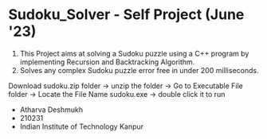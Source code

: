 # Sudoku_Solver - Self Project (June '23)

  1) This Project aims at solving a Sudoku puzzle using a C++ program by implementing Recursion and Backtracking Algorithm.
  2) Solves any complex Sudoku puzzle error free in under 200 milliseconds. 

Download  sudoku.zip folder -> unzip the folder -> Go to Executable File folder -> Locate the File Name sudoku.exe -> double click it to run

- Atharva Deshmukh
- 210231
- Indian Institute of Technology Kanpur
